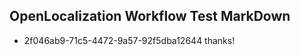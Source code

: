 ## OpenLocalization Workflow Test MarkDown
* 2f046ab9-71c5-4472-9a57-92f5dba12644 thanks!

<!--HONumber=Aug16_HO1-->


